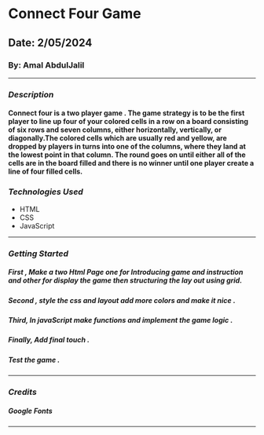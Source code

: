 # Connect Four Game

## Date: 2/05/2024

### By: Amal AbdulJalil

---

### **_Description_**

#### Connect four is a two player game . The game strategy is to be the first player to line up four of your colored cells in a row on a board consisting of six rows and seven columns, either horizontally, vertically, or diagonally.The colored cells which are usually red and yellow, are dropped by players in turns into one of the columns, where they land at the lowest point in that column. The round goes on until either all of the cells are in the board filled and there is no winner until one player create a line of four filled cells.

### **_Technologies Used_**

- HTML
- CSS
- JavaScript

---

### **_Getting Started_**

##### First , Make a two Html Page one for Introducing game and instruction and other for display the game then structuring the lay out using grid.

##### Second , style the css and layout add more colors and make it nice .

##### Third, In javaScript make functions and implement the game logic .

##### Finally, Add final touch .

##### Test the game .

---

### **_Credits_**

##### Google Fonts

---
